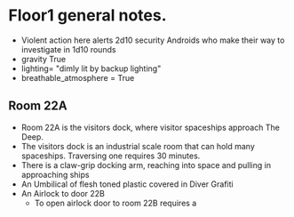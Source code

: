 # Floor1 general notes.

* Violent action here alerts 2d10 security Androids who make their way to investigate in 1d10 rounds
* gravity True
* lighting= "dimly lit by backup lighting"
* breathable_atmosphere = True

## Room 22A

* Room 22A is the visitors dock, where visitor spaceships approach The Deep.
* The visitors dock is an industrial scale room that can hold many spaceships. Traversing one requires 30 minutes.
* There is a claw-grip docking arm, reaching into space and pulling in approaching ships
* An Umbilical of flesh toned plastic covered in Diver Grafiti
* An Airlock to door 22B
    * To open airlock door to room 22B requires a 